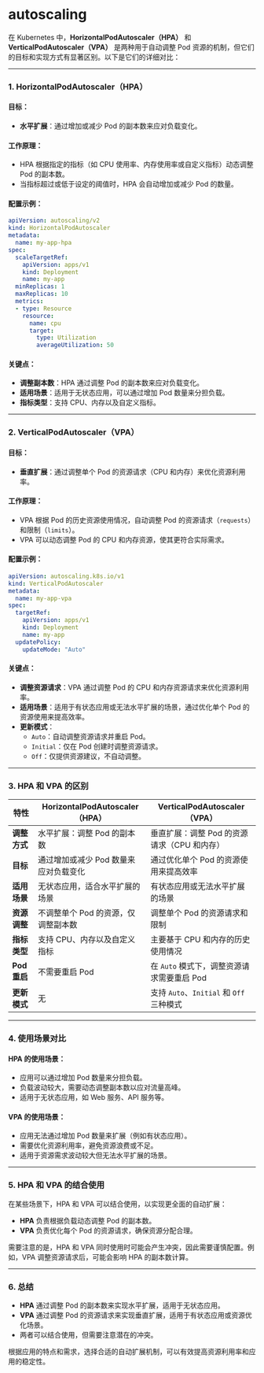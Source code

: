 # autoscaling
在 Kubernetes 中，**HorizontalPodAutoscaler（HPA）** 和 **VerticalPodAutoscaler（VPA）** 是两种用于自动调整 Pod 资源的机制，但它们的目标和实现方式有显著区别。以下是它们的详细对比：

---

### 1. **HorizontalPodAutoscaler（HPA）**
#### 目标：
- **水平扩展**：通过增加或减少 Pod 的副本数来应对负载变化。

#### 工作原理：
- HPA 根据指定的指标（如 CPU 使用率、内存使用率或自定义指标）动态调整 Pod 的副本数。
- 当指标超过或低于设定的阈值时，HPA 会自动增加或减少 Pod 的数量。

#### 配置示例：
```yaml
apiVersion: autoscaling/v2
kind: HorizontalPodAutoscaler
metadata:
  name: my-app-hpa
spec:
  scaleTargetRef:
    apiVersion: apps/v1
    kind: Deployment
    name: my-app
  minReplicas: 1
  maxReplicas: 10
  metrics:
  - type: Resource
    resource:
      name: cpu
      target:
        type: Utilization
        averageUtilization: 50
```

#### 关键点：
- **调整副本数**：HPA 通过调整 Pod 的副本数来应对负载变化。
- **适用场景**：适用于无状态应用，可以通过增加 Pod 数量来分担负载。
- **指标类型**：支持 CPU、内存以及自定义指标。

---

### 2. **VerticalPodAutoscaler（VPA）**
#### 目标：
- **垂直扩展**：通过调整单个 Pod 的资源请求（CPU 和内存）来优化资源利用率。

#### 工作原理：
- VPA 根据 Pod 的历史资源使用情况，自动调整 Pod 的资源请求（`requests`）和限制（`limits`）。
- VPA 可以动态调整 Pod 的 CPU 和内存资源，使其更符合实际需求。

#### 配置示例：
```yaml
apiVersion: autoscaling.k8s.io/v1
kind: VerticalPodAutoscaler
metadata:
  name: my-app-vpa
spec:
  targetRef:
    apiVersion: apps/v1
    kind: Deployment
    name: my-app
  updatePolicy:
    updateMode: "Auto"
```

#### 关键点：
- **调整资源请求**：VPA 通过调整 Pod 的 CPU 和内存资源请求来优化资源利用率。
- **适用场景**：适用于有状态应用或无法水平扩展的场景，通过优化单个 Pod 的资源使用来提高效率。
- **更新模式**：
  - `Auto`：自动调整资源请求并重启 Pod。
  - `Initial`：仅在 Pod 创建时调整资源请求。
  - `Off`：仅提供资源建议，不自动调整。

---

### 3. **HPA 和 VPA 的区别**
| 特性                  | HorizontalPodAutoscaler（HPA）                     | VerticalPodAutoscaler（VPA）                     |
|-----------------------|---------------------------------------------------|-------------------------------------------------|
| **调整方式**           | 水平扩展：调整 Pod 的副本数                         | 垂直扩展：调整 Pod 的资源请求（CPU 和内存）       |
| **目标**              | 通过增加或减少 Pod 数量来应对负载变化                | 通过优化单个 Pod 的资源使用来提高效率              |
| **适用场景**          | 无状态应用，适合水平扩展的场景                       | 有状态应用或无法水平扩展的场景                    |
| **资源调整**          | 不调整单个 Pod 的资源，仅调整副本数                  | 调整单个 Pod 的资源请求和限制                     |
| **指标类型**          | 支持 CPU、内存以及自定义指标                        | 主要基于 CPU 和内存的历史使用情况                 |
| **Pod 重启**          | 不需要重启 Pod                                     | 在 `Auto` 模式下，调整资源请求需要重启 Pod        |
| **更新模式**          | 无                                                | 支持 `Auto`、`Initial` 和 `Off` 三种模式         |

---

### 4. **使用场景对比**
#### HPA 的使用场景：
- 应用可以通过增加 Pod 数量来分担负载。
- 负载波动较大，需要动态调整副本数以应对流量高峰。
- 适用于无状态应用，如 Web 服务、API 服务等。

#### VPA 的使用场景：
- 应用无法通过增加 Pod 数量来扩展（例如有状态应用）。
- 需要优化资源利用率，避免资源浪费或不足。
- 适用于资源需求波动较大但无法水平扩展的场景。

---

### 5. **HPA 和 VPA 的结合使用**
在某些场景下，HPA 和 VPA 可以结合使用，以实现更全面的自动扩展：
- **HPA** 负责根据负载动态调整 Pod 的副本数。
- **VPA** 负责优化每个 Pod 的资源请求，确保资源分配合理。

需要注意的是，HPA 和 VPA 同时使用时可能会产生冲突，因此需要谨慎配置。例如，VPA 调整资源请求后，可能会影响 HPA 的副本数计算。

---

### 6. **总结**
- **HPA** 通过调整 Pod 的副本数来实现水平扩展，适用于无状态应用。
- **VPA** 通过调整 Pod 的资源请求来实现垂直扩展，适用于有状态应用或资源优化场景。
- 两者可以结合使用，但需要注意潜在的冲突。

根据应用的特点和需求，选择合适的自动扩展机制，可以有效提高资源利用率和应用的稳定性。